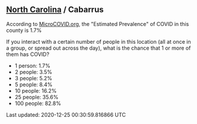 
## [North Carolina](/united-states/north-carolina) / Cabarrus

According to [MicroCOVID.org](http://microcovid.org),
the "Estimated Prevalence" of COVID in this county is 1.7%

If you interact with a certain number of people in this location
(all at once in a group, or spread out across the day), what is the chance that
1 or more of them has COVID?

- 1 person: 1.7%
- 2 people: 3.5%
- 3 people: 5.2%
- 5 people: 8.4%
- 10 people: 16.2%
- 25 people: 35.6%
- 100 people: 82.8%

Last updated: 2020-12-25 00:30:59.816866 UTC
